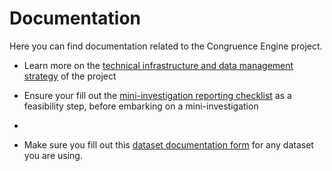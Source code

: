 # Documentation

Here you can find documentation related to the Congruence Engine project.

* Learn more on the [technical infrastructure and data management strategy](https://github.com/Congruence-Engine/documentation/blob/main/data_management/CE_data_storage_tech_infrastructure_strategy01.md) of the project 

* Ensure your fill out the [mini-investigation reporting checklist](https://github.com/Congruence-Engine/documentation/blob/main/data_management/mini-investigation_reporting_checklist.md) as a feasibility step, before embarking on a mini-investigation
* 
* Make sure you fill out this [dataset documentation form](https://github.com/Congruence-Engine/documentation/blob/main/data_management/dataset_documentation_guidance.md) for any dataset you are using. 
